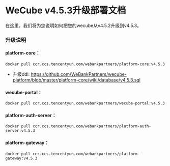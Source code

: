 # WeCube v4.5.3升级部署文档

在这里，我们将为您说明如何把您的wecube从v4.5.2升级到v4.5.3。

### 升级说明

#### platform-core：
```
docker pull ccr.ccs.tencentyun.com/webankpartners/platform-core:v4.5.3
```
- 升级ddl: https://github.com/WeBankPartners/wecube-platform/blob/master/platform-core/wiki/database/v4.5.3.sql

#### wecube-portal：
```
docker pull ccr.ccs.tencentyun.com/webankpartners/wecube-portal:v4.5.3
```

#### platform-auth-server：
```
docker pull ccr.ccs.tencentyun.com/webankpartners/platform-auth-server:v4.5.3
```

#### platform-gateway：
```
docker pull ccr.ccs.tencentyun.com/webankpartners/platform-gateway:v4.5.3
```







